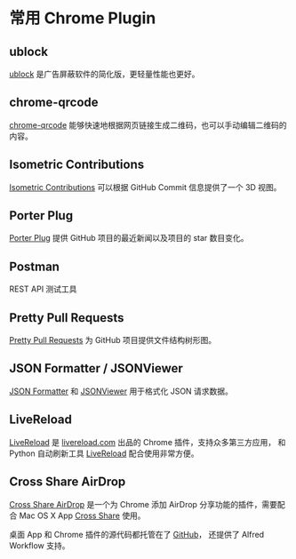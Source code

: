 # 常用 Chrome Plugin

## ublock

[ublock](https://chrome.google.com/webstore/detail/cjpalhdlnbpafiamejdnhcphjbkeiagm)
是广告屏蔽软件的简化版，更轻量性能也更好。



## chrome-qrcode

[chrome-qrcode](https://chrome.google.com/webstore/detail/ijoeanckpfaegjkbdmbihinbdpgpcbba)
能够快速地根据网页链接生成二维码，也可以手动编辑二维码的内容。



## Isometric Contributions

[Isometric Contributions](https://chrome.google.com/webstore/detail/mjoedlfflcchnleknnceiplgaeoegien)
可以根据 GitHub Commit 信息提供了一个 3D 视图。



## Porter Plug

[Porter Plug](https://porter.io/plug/) 提供 GitHub 项目的最近新闻以及项目的 star 数目变化。



## Postman

REST API 测试工具



## Pretty Pull Requests

[Pretty Pull Requests](https://chrome.google.com/webstore/detail/ljnjpkadhhcdniohpfilddnhahoigdec)
为 GitHub 项目提供文件结构树形图。



## JSON Formatter / JSONViewer

[JSON Formatter](https://github.com/callumlocke/json-formatter) 和
[JSONViewer](https://github.com/tulios/json-viewer) 用于格式化 JSON 请求数据。



## LiveReload

[LiveReload](//chrome.google.com/webstore/detail/livereload/jnihajbhpnppcggbcgedagnkighmdlei)
是 [livereload.com](//livereload.com) 出品的 Chrome 插件，支持众多第三方应用，
和 Python 自动刷新工具 [LiveReload](https://github.com/lepture/python-livereload)
配合使用非常方便。



## Cross Share AirDrop

[Cross Share AirDrop](https://chrome.google.com/webstore/detail/cross-share-airdrop/anolgdmijnkiiihclmnebmgnkfnfeilh)
是一个为 Chrome 添加 AirDrop 分享功能的插件，需要配合 Mac OS X App
[Cross Share](https://github.com/swmoon203/CrossShare/raw/master/CrossShare.app.zip)
使用。

桌面 App 和 Chrome 插件的源代码都托管在了 [GitHub](https://github.com/swmoon203/CrossShare/)，
还提供了 Alfred Workflow 支持。

